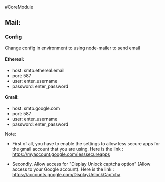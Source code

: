 #CoreModule
## Mail:
### Config
Change config in environment to using node-mailer to send email

#### Ethereal:
- host: smtp.ethereal.email
- port: 587
- user: enter_username
- password: enter_password
#### Gmail:
- host: smtp.google.com
- port: 587
- user: enter_username
- password: enter_password

Note:
- First of all, you have to enable the settings to allow less secure apps for the gmail account that you are using. Here is the link : https://myaccount.google.com/lesssecureapps

- Secondly, Allow access for "Display Unlock captcha option" (Allow access to your Google account). Here is the link : https://accounts.google.com/DisplayUnlockCaptcha


